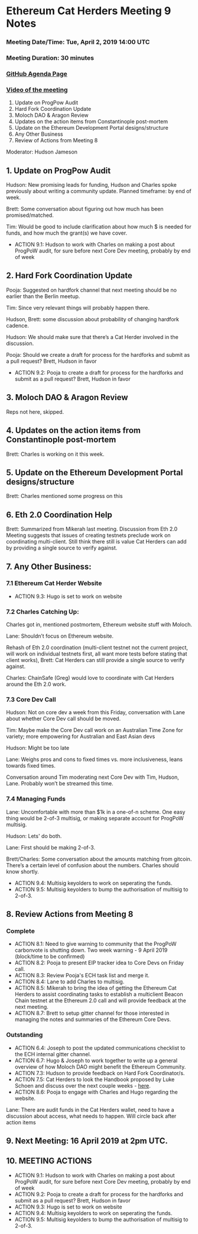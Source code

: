 # Ethereum Cat Herders Meeting 9 Notes
### Meeting Date/Time: Tue, April 2, 2019 14:00 UTC
### Meeting Duration: 30 minutes
### [GitHub Agenda Page](https://github.com/ethereum-cat-herders/PM/issues/23)
### [Video of the meeting](https://www.youtube.com/watch?v=Lvqma0uHQ1U)

1. Update on ProgPow Audit 
1. Hard Fork Coordination Update
1. Moloch DAO & Aragon Review
1. Updates on the action items from Constantinople post-mortem
1. Update on the Ethereum Development Portal designs/structure
1. Any Other Business
1. Review of Actions from Meeting 8

Moderator: Hudson Jameson

## 1. Update on ProgPow Audit
Hudson: New promising leads for funding, Hudson and Charles spoke previously about writing a community update. Planned timeframe: by end of week.

Brett: Some conversation about figuring out how much has been promised/matched.

Tim: Would be good to include clarification about how much $ is needed for funds, and how much the grant(s) we have cover.

- ACTION 9.1: Hudson to work with Charles on making a post about ProgPoW audit, for sure before next Core Dev meeting, probably by end of week

## 2. Hard Fork Coordination Update
Pooja: Suggested on hardfork channel that next meeting should be no earlier than the Berlin meetup.

Tim: Since very relevant things will probably happen there.

Hudson, Brett: some discussion about probability of changing hardfork cadence.

Hudson: We should make sure that there’s a Cat Herder involved in the discussion.

Pooja: Should we create a draft for process for the hardforks and submit as a pull request? Brett, Hudson in favor

- ACTION 9.2: Pooja to create a draft for process for the hardforks and submit as a pull request? Brett, Hudson in favor

## 3. Moloch DAO & Aragon Review

Reps not here, skipped.

## 4. Updates on the action items from Constantinople post-mortem

Brett: Charles is working on it this week.

## 5. Update on the Ethereum Development Portal designs/structure

Brett: Charles mentioned some progress on this

## 6. Eth 2.0 Coordination Help

Brett: Summarized from Mikerah last meeting. Discussion from Eth 2.0 Meeting suggests that issues of creating testnets preclude work on coordinating multi-client. Still think there still is value Cat Herders can add by providing a single source to verify against.

## 7. Any Other Business:

### 7.1 Ethereum Cat Herder Website

- ACTION 9.3: Hugo is set to work on website

### 7.2 Charles Catching Up:

Charles got in, mentioned postmortem, Ethereum website stuff with Moloch.

Lane: Shouldn’t focus on Ethereum website.

Rehash of Eth 2.0 coordination (multi-client testnet not the current project, will work on individual testnets first, all want more tests before stating that client works), Brett: Cat Herders can still provide a single source to verify against.

Charles: ChainSafe (Greg) would love to coordinate with Cat Herders around the Eth 2.0 work.

### 7.3 Core Dev Call

Hudson: Not on core dev a week from this Friday, conversation with Lane about whether Core Dev call should be moved.

Tim: Maybe make the Core Dev call work on an Australian Time Zone for variety; more empowering for Australian and East Asian devs

Hudson: Might be too late

Lane: Weighs pros and cons to fixed times vs. more inclusiveness, leans towards fixed times.

Conversation around Tim moderating next Core Dev with Tim, Hudson, Lane. Probably won’t be streamed this time.

### 7.4 Managing Funds
Lane: Uncomfortable with more than $1k in a one-of-n scheme. One easy thing would be 2-of-3 multisig, or making separate account for ProgPoW multisig.

Hudson: Lets' do both. 

Lane: First should be making 2-of-3.

Brett/Charles: Some conversation about the amounts matching from gitcoin. There’s a certain level of confusion about the numbers. Charles should know shortly.

- ACTION 9.4: Multisig keyolders to work on seperating the funds.
- ACTION 9.5: Multisig keyolders to bump the authorisation of multisig to 2-of-3.

## 8. Review Actions from Meeting 8

### Complete 
- ACTION 8.1: Need to give warning to community that the ProgPoW carbonvote is shutting down. Two week warning - 9 April 2019 (block/time to be confirmed)
- ACTION 8.2: Pooja to present EIP tracker idea to Core Devs on Friday call.
- ACTION 8.3: Review Pooja's ECH task list and merge it.
- ACTION 8.4: Lane to add Charles to multisig. 
- ACTION 8.5: Mikerah to bring the idea of getting the Ethereum Cat Herders to assist coordinating tasks to establish a multiclient Beacon Chain testnet at the Ethereum 2.0 call and will provide feedback at the next meeting.
- ACTION 8.7: Brett to setup gitter channel for those interested in managing the notes and summaries of the Ethereum Core Devs.

### Outstanding 
- ACTION 6.4: Joseph to post the updated communications checklist to the ECH internal gitter channel. 
- ACTION 6.7: Hugo & Joseph to work together to write up a general overview of how Moloch DAO might benefit the Ethereum Community.
- ACTION 7.3: Hudson to provide feedback on Hard Fork Coordinator/s. 
- ACTION 7.5: Cat Herders to look the Handbook proposed by Luke Schoen and discuss over the next couple weeks - [here](https://github.com/ethereum-cat-herders/PM/blob/7cc3a8568f7eddb3744b182f1b560984ce3a3f86/projects/eth1.x/project-admin/project-management/MANAGEMENT_PLAN.md).
- ACTION 8.6: Pooja to engage with Charles and Hugo regarding the website.

Lane: There are audit funds in the Cat Herders wallet, need to have a discussion about access, what needs to happen. Will circle back after action items

## 9. Next Meeting: 16 April 2019 at 2pm UTC.

## 10. MEETING ACTIONS

- ACTION 9.1: Hudson to work with Charles on making a post about ProgPoW audit, for sure before next Core Dev meeting, probably by end of week
- ACTION 9.2: Pooja to create a draft for process for the hardforks and submit as a pull request? Brett, Hudson in favor
- ACTION 9.3: Hugo is set to work on website
- ACTION 9.4: Multisig keyolders to work on seperating the funds.
- ACTION 9.5: Multisig keyolders to bump the authorisation of multisig to 2-of-3.
